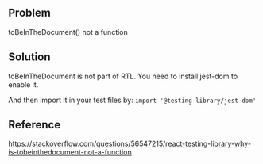 ## Problem

toBeInTheDocument() not a function

## Solution

toBeInTheDocument is not part of RTL. You need to install jest-dom to enable it.

And then import it in your test files by: `import '@testing-library/jest-dom'`

## Reference

https://stackoverflow.com/questions/56547215/react-testing-library-why-is-tobeinthedocument-not-a-function
